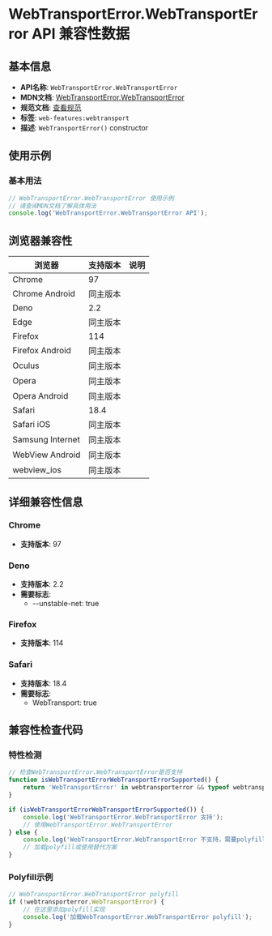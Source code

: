 # WebTransportError.WebTransportError API 兼容性数据

## 基本信息

- **API名称**: `WebTransportError.WebTransportError`
- **MDN文档**: [WebTransportError.WebTransportError](https://developer.mozilla.org/docs/Web/API/WebTransportError/WebTransportError)
- **规范文档**: [查看规范](https://w3c.github.io/webtransport/#dom-webtransporterror-webtransporterror)
- **标签**: `web-features:webtransport`
- **描述**: `WebTransportError()` constructor

## 使用示例

### 基本用法

```javascript
// WebTransportError.WebTransportError 使用示例
// 请查阅MDN文档了解具体用法
console.log('WebTransportError.WebTransportError API');
```

## 浏览器兼容性

| 浏览器 | 支持版本 | 说明 |
|--------|----------|------|
| Chrome | 97 |  |
| Chrome Android | 同主版本 |  |
| Deno | 2.2 |  |
| Edge | 同主版本 |  |
| Firefox | 114 |  |
| Firefox Android | 同主版本 |  |
| Oculus | 同主版本 |  |
| Opera | 同主版本 |  |
| Opera Android | 同主版本 |  |
| Safari | 18.4 |  |
| Safari iOS | 同主版本 |  |
| Samsung Internet | 同主版本 |  |
| WebView Android | 同主版本 |  |
| webview_ios | 同主版本 |  |

## 详细兼容性信息

### Chrome

- **支持版本**: 97

### Deno

- **支持版本**: 2.2
- **需要标志**: 
  - --unstable-net: true

### Firefox

- **支持版本**: 114

### Safari

- **支持版本**: 18.4
- **需要标志**: 
  - WebTransport: true

## 兼容性检查代码

### 特性检测

```javascript
// 检查WebTransportError.WebTransportError是否支持
function isWebTransportErrorWebTransportErrorSupported() {
    return 'WebTransportError' in webtransporterror && typeof webtransporterror.WebTransportError === 'function';
}

if (isWebTransportErrorWebTransportErrorSupported()) {
    console.log('WebTransportError.WebTransportError 支持');
    // 使用WebTransportError.WebTransportError
} else {
    console.log('WebTransportError.WebTransportError 不支持，需要polyfill');
    // 加载polyfill或使用替代方案
}
```

### Polyfill示例

```javascript
// WebTransportError.WebTransportError polyfill
if (!webtransporterror.WebTransportError) {
    // 在这里添加polyfill实现
    console.log('加载WebTransportError.WebTransportError polyfill');
}
```

